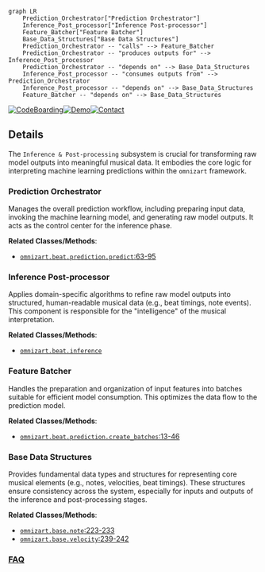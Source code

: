 ```mermaid
graph LR
    Prediction_Orchestrator["Prediction Orchestrator"]
    Inference_Post_processor["Inference Post-processor"]
    Feature_Batcher["Feature Batcher"]
    Base_Data_Structures["Base Data Structures"]
    Prediction_Orchestrator -- "calls" --> Feature_Batcher
    Prediction_Orchestrator -- "produces outputs for" --> Inference_Post_processor
    Prediction_Orchestrator -- "depends on" --> Base_Data_Structures
    Inference_Post_processor -- "consumes outputs from" --> Prediction_Orchestrator
    Inference_Post_processor -- "depends on" --> Base_Data_Structures
    Feature_Batcher -- "depends on" --> Base_Data_Structures
```

[![CodeBoarding](https://img.shields.io/badge/Generated%20by-CodeBoarding-9cf?style=flat-square)](https://github.com/CodeBoarding/GeneratedOnBoardings)[![Demo](https://img.shields.io/badge/Try%20our-Demo-blue?style=flat-square)](https://www.codeboarding.org/demo)[![Contact](https://img.shields.io/badge/Contact%20us%20-%20contact@codeboarding.org-lightgrey?style=flat-square)](mailto:contact@codeboarding.org)

## Details

The `Inference & Post-processing` subsystem is crucial for transforming raw model outputs into meaningful musical data. It embodies the core logic for interpreting machine learning predictions within the `omnizart` framework.

### Prediction Orchestrator
Manages the overall prediction workflow, including preparing input data, invoking the machine learning model, and generating raw model outputs. It acts as the control center for the inference phase.


**Related Classes/Methods**:

- <a href="https://github.com/Music-and-Culture-Technology-Lab/omnizart/blob/master/omnizart/beat/prediction.py#L63-L95" target="_blank" rel="noopener noreferrer">`omnizart.beat.prediction.predict`:63-95</a>


### Inference Post-processor
Applies domain-specific algorithms to refine raw model outputs into structured, human-readable musical data (e.g., beat timings, note events). This component is responsible for the "intelligence" of the musical interpretation.


**Related Classes/Methods**:

- <a href="https://github.com/Music-and-Culture-Technology-Lab/omnizart/blob/master/omnizart/beat/inference.py" target="_blank" rel="noopener noreferrer">`omnizart.beat.inference`</a>


### Feature Batcher
Handles the preparation and organization of input features into batches suitable for efficient model consumption. This optimizes the data flow to the prediction model.


**Related Classes/Methods**:

- <a href="https://github.com/Music-and-Culture-Technology-Lab/omnizart/blob/master/omnizart/beat/prediction.py#L13-L46" target="_blank" rel="noopener noreferrer">`omnizart.beat.prediction.create_batches`:13-46</a>


### Base Data Structures
Provides fundamental data types and structures for representing core musical elements (e.g., notes, velocities, beat timings). These structures ensure consistency across the system, especially for inputs and outputs of the inference and post-processing stages.


**Related Classes/Methods**:

- <a href="https://github.com/Music-and-Culture-Technology-Lab/omnizart/blob/master/omnizart/base.py#L223-L233" target="_blank" rel="noopener noreferrer">`omnizart.base.note`:223-233</a>
- <a href="https://github.com/Music-and-Culture-Technology-Lab/omnizart/blob/master/omnizart/base.py#L239-L242" target="_blank" rel="noopener noreferrer">`omnizart.base.velocity`:239-242</a>




### [FAQ](https://github.com/CodeBoarding/GeneratedOnBoardings/tree/main?tab=readme-ov-file#faq)